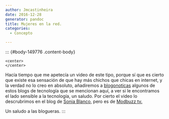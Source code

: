 ```yaml
---
author: Jmcastinheira
date: 2016-12-28
generator: pandoc
title: Mujeres en la red.
categories:
  - Concepto

---
```




::: {#body-149776 .content-body}
<div>

    <center>
    </center>



Hacía tiempo que me apetecía un video de este tipo, porque sí que es
cierto que existe esa sensación de que hay más chichos que chicas en
internet, y la verdad no lo creo en absoluto, añadiremos a
[blogonoticas](http://jmcastinheira.googlepages.com/home) algunos de
estos blogs de tecnología que se mencionan aquí, a ver si le encontramos
el lado sensible a la tecnología, un saludo. Por cierto el video lo
descrubrimos en el blog de [Sonia
Blanco](http://www.filmica.com/sonia_blanco/archivos/007407.html), pero
es de [Modbuzz tv.](http://dosisdiaria.mobuzz.tv/)

Un saludo a las blogueras.
:::
